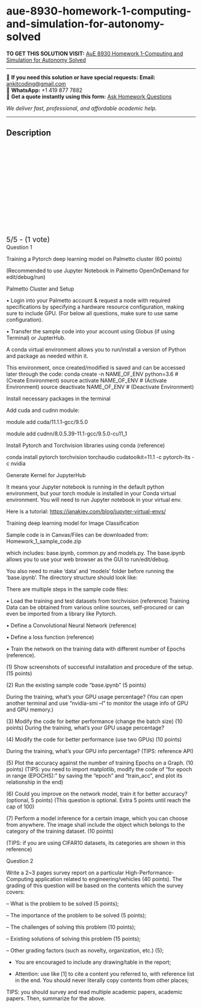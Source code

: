 # aue-8930-homework-1-computing-and-simulation-for-autonomy-solved
**TO GET THIS SOLUTION VISIT:** [AuE 8930 Homework 1-Computing and Simulation for Autonomy Solved](https://www.ankitcodinghub.com/product/homework-1-aue-8930-computing-and-simulation-for-autonomy-solved/)


---

📩 **If you need this solution or have special requests:** **Email:** ankitcoding@gmail.com  
📱 **WhatsApp:** +1 419 877 7882  
📄 **Get a quote instantly using this form:** [Ask Homework Questions](https://www.ankitcodinghub.com/services/ask-homework-questions/)

*We deliver fast, professional, and affordable academic help.*

---

<h2>Description</h2>



<div class="kk-star-ratings kksr-auto kksr-align-center kksr-valign-top" data-payload="{&quot;align&quot;:&quot;center&quot;,&quot;id&quot;:&quot;113000&quot;,&quot;slug&quot;:&quot;default&quot;,&quot;valign&quot;:&quot;top&quot;,&quot;ignore&quot;:&quot;&quot;,&quot;reference&quot;:&quot;auto&quot;,&quot;class&quot;:&quot;&quot;,&quot;count&quot;:&quot;1&quot;,&quot;legendonly&quot;:&quot;&quot;,&quot;readonly&quot;:&quot;&quot;,&quot;score&quot;:&quot;5&quot;,&quot;starsonly&quot;:&quot;&quot;,&quot;best&quot;:&quot;5&quot;,&quot;gap&quot;:&quot;4&quot;,&quot;greet&quot;:&quot;Rate this product&quot;,&quot;legend&quot;:&quot;5\/5 - (1 vote)&quot;,&quot;size&quot;:&quot;24&quot;,&quot;title&quot;:&quot;AuE 8930 Homework 1-Computing and Simulation for Autonomy Solved&quot;,&quot;width&quot;:&quot;138&quot;,&quot;_legend&quot;:&quot;{score}\/{best} - ({count} {votes})&quot;,&quot;font_factor&quot;:&quot;1.25&quot;}">

<div class="kksr-stars">

<div class="kksr-stars-inactive">
            <div class="kksr-star" data-star="1" style="padding-right: 4px">


<div class="kksr-icon" style="width: 24px; height: 24px;"></div>
        </div>
            <div class="kksr-star" data-star="2" style="padding-right: 4px">


<div class="kksr-icon" style="width: 24px; height: 24px;"></div>
        </div>
            <div class="kksr-star" data-star="3" style="padding-right: 4px">


<div class="kksr-icon" style="width: 24px; height: 24px;"></div>
        </div>
            <div class="kksr-star" data-star="4" style="padding-right: 4px">


<div class="kksr-icon" style="width: 24px; height: 24px;"></div>
        </div>
            <div class="kksr-star" data-star="5" style="padding-right: 4px">


<div class="kksr-icon" style="width: 24px; height: 24px;"></div>
        </div>
    </div>

<div class="kksr-stars-active" style="width: 138px;">
            <div class="kksr-star" style="padding-right: 4px">


<div class="kksr-icon" style="width: 24px; height: 24px;"></div>
        </div>
            <div class="kksr-star" style="padding-right: 4px">


<div class="kksr-icon" style="width: 24px; height: 24px;"></div>
        </div>
            <div class="kksr-star" style="padding-right: 4px">


<div class="kksr-icon" style="width: 24px; height: 24px;"></div>
        </div>
            <div class="kksr-star" style="padding-right: 4px">


<div class="kksr-icon" style="width: 24px; height: 24px;"></div>
        </div>
            <div class="kksr-star" style="padding-right: 4px">


<div class="kksr-icon" style="width: 24px; height: 24px;"></div>
        </div>
    </div>
</div>


<div class="kksr-legend" style="font-size: 19.2px;">
            5/5 - (1 vote)    </div>
    </div>
Question 1

Training a Pytorch deep learning model on Palmetto cluster (60 points)

(Recommended to use Jupyter Notebook in Palmetto OpenOnDemand for edit/debug/run)

Palmetto Cluster and Setup

• Login into your Palmetto account &amp; request a node with required specifications by specifying a hardware resource configuration, making sure to include GPU. (For below all questions, make sure to use same configuration).

• Transfer the sample code into your account using Globus (if using Terminal) or JupterHub.

A conda virtual environment allows you to run/install a version of Python and package as needed within it.

This environment, once created/modified is saved and can be accessed later through the code: conda create -n NAME_OF_ENV python=3.6 # (Create Environment) source activate NAME_OF_ENV # (Activate Environment) source deactivate NAME_OF_ENV # (Deactivate Environment)

Install necessary packages in the terminal

Add cuda and cudnn module:

module add cuda/11.1.1-gcc/9.5.0

module add cudnn/8.0.5.39-11.1-gcc/9.5.0-cu11_1

Install Pytorch and Torchvision libraries using conda (reference)

conda install pytorch torchvision torchaudio cudatoolkit=11.1 -c pytorch-lts -c nvidia

Generate Kernel for JupyterHub

It means your Jupyter notebook is running in the default python environment, but your torch module is installed in your Conda virtual environment. You will need to run Jupyter notebook in your virtual env.

Here is a tutorial: https://janakiev.com/blog/jupyter-virtual-envs/

Training deep learning model for Image Classification

Sample code is in Canvas/Files can be downloaded from: Homework_1_sample_code.zip

which includes: base.ipynb, common.py and models.py. The base.ipynb allows you to use your web browser as the GUI to run/edit/debug.

You also need to make ‘data’ and ‘models’ folder before running the ‘base.ipynb’. The directory structure should look like:

There are multiple steps in the sample code files:

• Load the training and test datasets from torchvision (reference) Training Data can be obtained from various online sources, self-procured or can even be imported from a library like Pytorch.

• Define a Convolutional Neural Network (reference)

• Define a loss function (reference)

• Train the network on the training data with different number of Epochs (reference).

(1) Show screenshots of successful installation and procedure of the setup. (15 points)

(2) Run the existing sample code “base.ipynb” (5 points)

During the training, what’s your GPU usage percentage? (You can open another terminal and use “nvidia-smi –l” to monitor the usage info of GPU and GPU memory.)

(3) Modify the code for better performance (change the batch size) (10 points) During the training, what’s your GPU usage percentage?

(4) Modify the code for better performance (use two GPUs) (10 points)

During the training, what’s your GPU info percentage? (TIPS: reference API)

(5) Plot the accuracy against the number of training Epochs on a Graph. (10 points) (TIPS: you need to import matplotlib, modify the code of “for epoch in range (EPOCHS):” by saving the “epoch” and “train_acc”, and plot its relationship in the end)

(6) Could you improve on the network model, train it for better accuracy? (optional, 5 points) (This question is optional. Extra 5 points until reach the cap of 100)

(7) Perform a model inference for a certain image, which you can choose from anywhere. The image shall include the object which belongs to the category of the training dataset. (10 points)

(TIPS: if you are using CIFAR10 datasets, its categories are shown in this reference)

Question 2

Write a 2~3 pages survey report on a particular High-Performance-Computing application related to engineering/vehicles (40 points). The grading of this question will be based on the contents which the survey covers:

– What is the problem to be solved (5 points);

– The importance of the problem to be solved (5 points);

– The challenges of solving this problem (10 points);

– Existing solutions of solving this problem (15 points);

– Other grading factors (such as novelty, organization, etc.) (5);

* You are encouraged to include any drawing/table in the report;

* Attention: use like [1] to cite a content you referred to, with reference list in the end. You should never literally copy contents from other places;

TIPS: you should survey and read multiple academic papers, academic papers. Then, summarize for the above.
